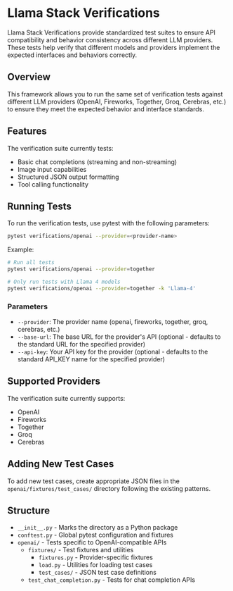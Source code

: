 # Llama Stack Verifications

Llama Stack Verifications provide standardized test suites to ensure API compatibility and behavior consistency across different LLM providers. These tests help verify that different models and providers implement the expected interfaces and behaviors correctly.

## Overview

This framework allows you to run the same set of verification tests against different LLM providers (OpenAI, Fireworks, Together, Groq, Cerebras, etc.) to ensure they meet the expected behavior and interface standards.

## Features

The verification suite currently tests:

- Basic chat completions (streaming and non-streaming)
- Image input capabilities
- Structured JSON output formatting
- Tool calling functionality

## Running Tests

To run the verification tests, use pytest with the following parameters:

```bash
pytest verifications/openai --provider=<provider-name>
```

Example:
```bash
# Run all tests
pytest verifications/openai --provider=together

# Only run tests with Llama 4 models
pytest verifications/openai --provider=together -k 'Llama-4'
```

### Parameters

- `--provider`: The provider name (openai, fireworks, together, groq, cerebras, etc.)
- `--base-url`: The base URL for the provider's API (optional - defaults to the standard URL for the specified provider)
- `--api-key`: Your API key for the provider (optional - defaults to the standard API_KEY name for the specified provider)

## Supported Providers

The verification suite currently supports:
- OpenAI
- Fireworks
- Together
- Groq
- Cerebras

## Adding New Test Cases

To add new test cases, create appropriate JSON files in the `openai/fixtures/test_cases/` directory following the existing patterns.


## Structure

- `__init__.py` - Marks the directory as a Python package
- `conftest.py` - Global pytest configuration and fixtures
- `openai/` - Tests specific to OpenAI-compatible APIs
  - `fixtures/` - Test fixtures and utilities
    - `fixtures.py` - Provider-specific fixtures
    - `load.py` - Utilities for loading test cases
    - `test_cases/` - JSON test case definitions
  - `test_chat_completion.py` - Tests for chat completion APIs
